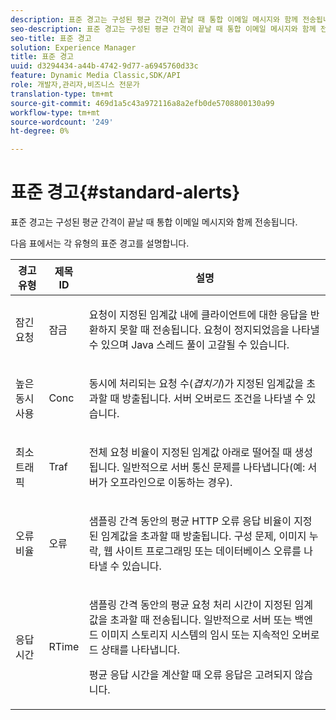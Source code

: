```yaml
---
description: 표준 경고는 구성된 평균 간격이 끝날 때 통합 이메일 메시지와 함께 전송됩니다.
seo-description: 표준 경고는 구성된 평균 간격이 끝날 때 통합 이메일 메시지와 함께 전송됩니다.
seo-title: 표준 경고
solution: Experience Manager
title: 표준 경고
uuid: d3294434-a44b-4742-9d77-a6945760d33c
feature: Dynamic Media Classic,SDK/API
role: 개발자,관리자,비즈니스 전문가
translation-type: tm+mt
source-git-commit: 469d1a5c43a972116a8a2efb0de5708800130a99
workflow-type: tm+mt
source-wordcount: '249'
ht-degree: 0%

---
```



# 표준 경고{#standard-alerts}

표준 경고는 구성된 평균 간격이 끝날 때 통합 이메일 메시지와 함께 전송됩니다.

다음 표에서는 각 유형의 표준 경고를 설명합니다.

<table id="table_02611F1B920E48A6973BFA969CA564EB"> 
 <thead> 
  <tr> 
   <th class="entry"> <b>경고 유형</b> </th> 
   <th class="entry"> <b>제목 ID</b> </th> 
   <th class="entry"> <b>설명</b> </th> 
  </tr> 
 </thead>
 <tbody> 
  <tr> 
   <td> <p>잠긴 요청 </p> </td> 
   <td> <p>잠금 </p> </td> 
   <td> <p>요청이 지정된 임계값 내에 클라이언트에 대한 응답을 반환하지 못할 때 전송됩니다. 요청이 정지되었음을 나타낼 수 있으며 Java 스레드 풀이 고갈될 수 있습니다. </p> </td> 
  </tr> 
  <tr> 
   <td> <p>높은 동시 사용 </p> </td> 
   <td> <p>Conc </p> </td> 
   <td> 동시에 처리되는 요청 수(<i>겹치기</i>)가 지정된 임계값을 초과할 때 방출됩니다. 서버 오버로드 조건을 나타낼 수 있습니다. </td> 
  </tr> 
  <tr> 
   <td> <p>최소 트래픽 </p> </td> 
   <td> <p>Traf </p> </td> 
   <td> <p>전체 요청 비율이 지정된 임계값 아래로 떨어질 때 생성됩니다. 일반적으로 서버 통신 문제를 나타냅니다(예: 서버가 오프라인으로 이동하는 경우). </p> </td> 
  </tr> 
  <tr> 
   <td> <p>오류 비율 </p> </td> 
   <td> <p>오류 </p> </td> 
   <td> <p>샘플링 간격 동안의 평균 HTTP 오류 응답 비율이 지정된 임계값을 초과할 때 방출됩니다. 구성 문제, 이미지 누락, 웹 사이트 프로그래밍 또는 데이터베이스 오류를 나타낼 수 있습니다. </p> </td> 
  </tr> 
  <tr> 
   <td> <p>응답 시간 </p> </td> 
   <td> <p>RTime </p> </td> 
   <td> <p>샘플링 간격 동안의 평균 요청 처리 시간이 지정된 임계값을 초과할 때 전송됩니다. 일반적으로 서버 또는 백엔드 이미지 스토리지 시스템의 임시 또는 지속적인 오버로드 상태를 나타냅니다. </p> <p>평균 응답 시간을 계산할 때 오류 응답은 고려되지 않습니다. </p> </td> 
  </tr> 
 </tbody> 
</table>

